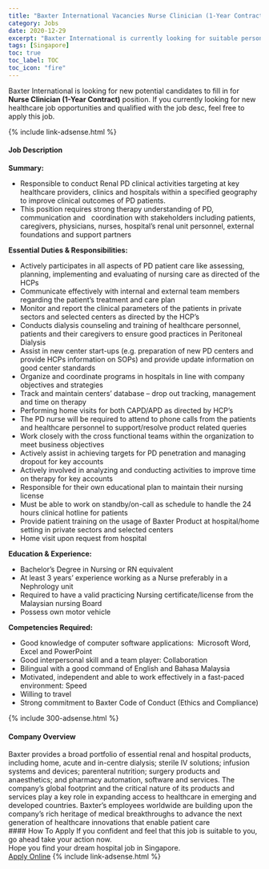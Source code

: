 ```yaml
---
title: "Baxter International Vacancies Nurse Clinician (1-Year Contract)" 
category: Jobs 
date: 2020-12-29 
excerpt: "Baxter International is currently looking for suitable person to fill in the Nurse Clinician (1-Year Contract) which positioned at Singapore" 
tags: [Singapore] 
toc: true 
toc_label: TOC 
toc_icon: "fire" 
--- 
```


<p>Baxter International is looking for new potential candidates to fill in for <b>Nurse Clinician (1-Year Contract)</b> position. If you currently looking for new healthcare job opportunities and qualified with the job desc, feel free to apply this job.
</p>{% include link-adsense.html %} 
<div><div><div><h4>Job Description</h4></div></div><div><div><span><div><div><strong>Summary:</strong></div><ul><li>Responsible to conduct Renal PD clinical activities targeting at key healthcare providers, clinics and hospitals within a specified geography to improve clinical outcomes of PD patients.</li><li>This position requires strong therapy understanding of PD, communication and&#160;&#160; coordination with stakeholders including patients, caregivers, physicians, nurses, hospital&#8217;s renal unit personnel, external foundations and support partners</li></ul><div><strong>Essential Duties &amp; Responsibilities:</strong></div><ul><li>Actively participates in all aspects of PD patient care like assessing, planning, implementing and evaluating of nursing care as directed of the HCPs</li><li>Communicate effectively with internal and external team members regarding the patient&#8217;s treatment and care plan</li><li>Monitor and report the clinical parameters of the patients in private sectors and selected centers as directed by the HCP&#8217;s</li><li>Conducts dialysis counseling and training of healthcare personnel, patients and their caregivers to ensure good practices in Peritoneal Dialysis</li><li>Assist in new center start-ups (e.g. preparation of new PD centers and provide HCPs information on SOPs) and provide update information on good center standards</li><li>Organize and coordinate programs in hospitals in line with company objectives and strategies</li><li>Track and maintain centers&#8217; database &#8211; drop out tracking, management and time on therapy</li><li>Performing home visits for both CAPD/APD as directed by HCP&#8217;s</li><li>The PD nurse will be required to attend to phone calls from the patients and healthcare personnel to support/resolve product related queries</li><li>Work closely with the cross functional teams within the organization to meet business objectives</li><li>Actively assist in achieving targets for PD penetration and managing dropout for key accounts</li><li>Actively involved in analyzing and conducting activities to improve time on therapy for key accounts</li><li>Responsible for their own educational plan to maintain their nursing license</li><li>Must be able to work on standby/on-call as schedule to handle the 24 hours clinical hotline for patients</li><li>Provide patient training on the usage of Baxter Product at hospital/home setting in private sectors and selected centers</li><li>Home visit upon request from hospital</li></ul><div><strong>Education &amp; Experience:</strong></div><ul><li>Bachelor&#8217;s Degree in Nursing or RN equivalent</li><li>At least 3 years&#8217; experience working as a Nurse preferably in a Nephrology unit</li><li>Required to have a valid practicing Nursing certificate/license from the Malaysian nursing Board</li><li>Possess own motor vehicle</li></ul><div><strong>Competencies Required:&#160;</strong></div><ul><li>Good knowledge of computer software applications:&#160; Microsoft Word, Excel and PowerPoint</li><li>Good interpersonal skill and a team player: Collaboration</li><li>Bilingual with a good command of English and Bahasa Malaysia</li><li>Motivated, independent and able to work effectively in a fast-paced environment: Speed</li><li>Willing to travel</li><li>Strong commitment to Baxter Code of Conduct (Ethics and Compliance)</li></ul></div></span></div></div></div> 
{% include 300-adsense.html %} 
<div><div><div><h4>Company Overview</h4></div></div><div><div><span><div><div>
	Baxter provides a broad portfolio of essential renal and hospital products, including home, acute and in-centre dialysis; sterile IV solutions; infusion systems and devices; parenteral nutrition; surgery products and anaesthetics; and pharmacy automation, software and services. The company&#8217;s global footprint and the critical nature of its products and services play a key role in expanding access to healthcare in emerging and developed countries. Baxter&#8217;s employees worldwide are building upon the company&#8217;s rich heritage of medical breakthroughs to advance the next generation of healthcare innovations that enable patient care</div></div></span></div></div></div> 
#### How To Apply 
If you confident and feel that this job is suitable to you, go ahead take your action now. <br/> 
Hope you find your dream hospital job in Singapore. <br/> 
<a href="https://www.jobstreet.com.my/en/job/nurse-clinician-1-year-contract-8257607/origin/sg?jobId=jobstreet-sg-job-8257607&sectionRank=9&token=0~ef1375a7-dbe5-4196-aa8d-4dedf1591e47&fr=SRP%20View%20In%20New%20Ta" class="btn btn--warning" target="_blank" rel="nofollow noopenner">Apply Online</a> 
{% include link-adsense.html %} 